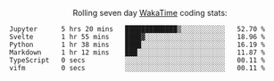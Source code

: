 <!--<p align="center">
  <img width="auto" src ="https://github-readme-stats.vercel.app/api/top-langs/?username=syrkis&layout=compact&hide_border=true&theme=darcula&bg_color=00000000&langs_count=6&hide=jupyter%20notebook,JavaScript,HTML" width = 400>
      <img src ="https://github-readme-streak-stats.herokuapp.com?user=syrkis&theme=darcula&hide_border=true&background=FFFFFF00" width = 400>

</p>-->
<p align="center">Rolling seven day <a href='https://wakatime.com/'> WakaTime</a> coding stats:</p>
<!--START_SECTION:waka-->

```text
Jupyter      5 hrs 20 mins   █████████████▒░░░░░░░░░░░   52.70 %
Svelte       1 hr 55 mins    ████▓░░░░░░░░░░░░░░░░░░░░   18.96 %
Python       1 hr 38 mins    ████░░░░░░░░░░░░░░░░░░░░░   16.19 %
Markdown     1 hr 12 mins    ███░░░░░░░░░░░░░░░░░░░░░░   11.87 %
TypeScript   0 secs          ░░░░░░░░░░░░░░░░░░░░░░░░░   00.11 %
vifm         0 secs          ░░░░░░░░░░░░░░░░░░░░░░░░░   00.11 %
```

<!--END_SECTION:waka-->
